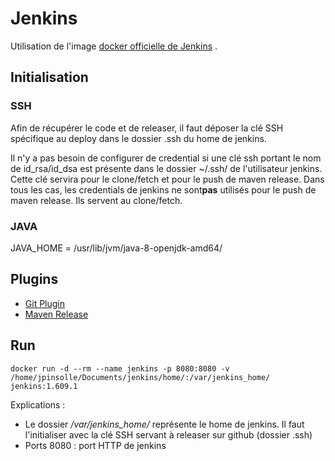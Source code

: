 # Jenkins
Utilisation de l'image [docker officielle de Jenkins](https://registry.hub.docker.com/_/jenkins/) .

## Initialisation
### SSH
Afin de récupérer le code et de releaser, il faut déposer la clé SSH spécifique au deploy dans le dossier .ssh du home de jenkins.

Il n'y a pas besoin de configurer de credential si une clé ssh portant le nom de id_rsa/id_dsa est présente dans le dossier ~/.ssh/ de l'utilisateur jenkins. Cette clé servira pour le clone/fetch et pour le push de maven release.
Dans tous les cas, les credentials de jenkins ne sont**pas** utilisés pour le push de maven release. Ils servent au clone/fetch.

### JAVA
JAVA_HOME = /usr/lib/jvm/java-8-openjdk-amd64/

## Plugins
* [Git Plugin](https://wiki.jenkins-ci.org/display/JENKINS/Git+Plugin)
* [Maven Release](https://wiki.jenkins-ci.org/display/JENKINS/M2+Release+Plugin)

## Run
	
	docker run -d --rm --name jenkins -p 8080:8080 -v /home/jpinsolle/Documents/jenkins/home/:/var/jenkins_home/ jenkins:1.609.1
	
Explications :
* Le dossier */var/jenkins_home/* représente le home de jenkins. Il faut l'initialiser avec la clé SSH servant à releaser sur github (dossier .ssh)
* Ports 8080 : port HTTP de jenkins
	


    

